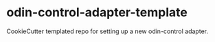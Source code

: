 # odin-control-adapter-template
CookieCutter templated repo for setting up a new odin-control adapter.